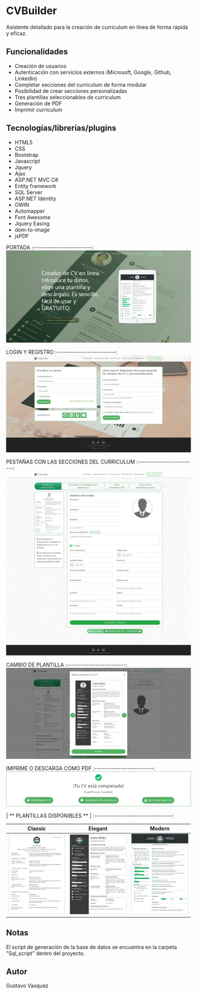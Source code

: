 # CVBuilder
Asistente detallado para la creación de curriculum en línea de forma rápida y eficaz.

## Funcionalidades
<ul>
  <li>Creación de usuarios</li>
  <li>Autenticación con servicios externos (Microsoft, Google, Github, LinkedIn)</li>
  <li>Completar secciones del curriculum de forma modular</li>
  <li>Posibilidad de crear secciones personalizadas</li>
  <li>Tres plantillas seleccionables de curriculum</li>
  <li>Generación de PDF</li>
  <li>Imprimir curriculum</li>
</ul>

## Tecnologías/librerías/plugins
<ul>
  <li>HTML5</li>
  <li>CSS</li>
  <li>Bootstrap</li>
  <li>Javascript</li>
  <li>Jquery</li>
  <li>Ajax</li>
  <li>ASP.NET MVC C#</li>
  <li>Entity framework</li>
  <li>SQL Server</li>
  <li>ASP.NET Identity</li>
  <li>OWIN</li>
  <li>Automapper</li>
  <li>Font Awesome</li>
  <li>Jquery Easing</li>
  <li>dom-to-image</li>
  <li>jsPDF</li>
</ul>

PORTADA
:-------------------------:
![CVBuilder-Home](CVBuilder/CVBuilder/img/previews/1-inicio.png)

LOGIN Y REGISTRO
:-------------------------:
![CVBuilder-SignUp](CVBuilder/CVBuilder/img/previews/2-login_registro.jpg)

PESTAÑAS CON LAS SECCIONES DEL CURRICULUM
:-------------------------:
![CVBuilder-Tabs](CVBuilder/CVBuilder/img/previews/3-detalles_personales.jpg)

CAMBIO DE PLANTILLA
:-------------------------:
![CVBuilder-Tabs](CVBuilder/CVBuilder/img/previews/12-cambiar_plantilla.jpg)

IMPRIME O DESCARGA COMO PDF
:-------------------------:
![CVBuilder-Tabs](CVBuilder/CVBuilder/img/previews/16-cv_completado.jpg)

| ** PLANTILLAS DISPONIBLES ** |
:---------------------------------:

| Classic   |      Elegant      | Modern |
|----------|:-------------:|-------|
| ![CVBuilder-Tabs](CVBuilder/CVBuilder/img/previews/13-classic.jpg) |  ![CVBuilder-Tabs](CVBuilder/CVBuilder/img/previews/14-elegant.jpg) | ![CVBuilder-Tabs](CVBuilder/CVBuilder/img/previews/15-modern.jpg) |

## Notas
El script de generación de la base de datos se encuentra en la carpeta "Sql_script" dentro del proyecto.

## Autor
Gustavo Vasquez
